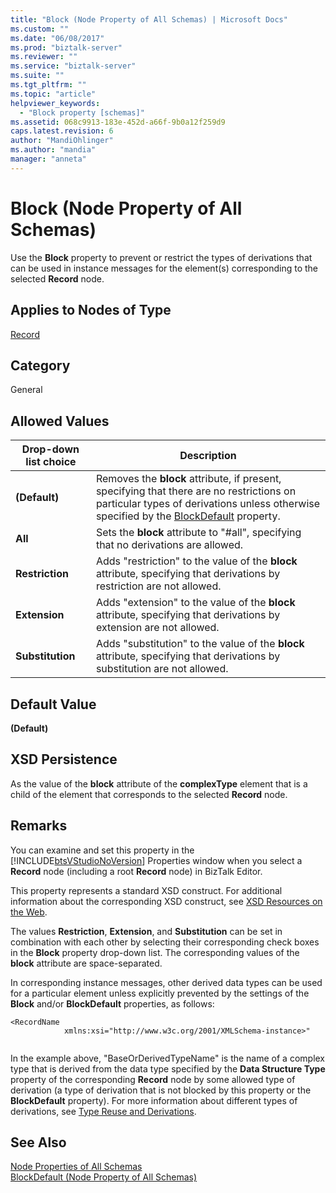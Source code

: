 ```yaml
---
title: "Block (Node Property of All Schemas) | Microsoft Docs"
ms.custom: ""
ms.date: "06/08/2017"
ms.prod: "biztalk-server"
ms.reviewer: ""
ms.service: "biztalk-server"
ms.suite: ""
ms.tgt_pltfrm: ""
ms.topic: "article"
helpviewer_keywords: 
  - "Block property [schemas]"
ms.assetid: 068c9913-183e-452d-a66f-9b0a12f259d9
caps.latest.revision: 6
author: "MandiOhlinger"
ms.author: "mandia"
manager: "anneta"
---
```

# Block (Node Property of All Schemas)
Use the **Block** property to prevent or restrict the types of derivations that can be used in instance messages for the element(s) corresponding to the selected **Record** node.  
  
## Applies to Nodes of Type  
 [Record](../core/record-node-properties.md)  
  
## Category  
 General  
  
## Allowed Values  
  
|Drop-down list choice|Description|  
|----------------------------|-----------------|  
|**(Default)**|Removes the **block** attribute, if present, specifying that there are no restrictions on particular types of derivations unless otherwise specified by the [BlockDefault](../core/blockdefault-node-property-of-all-schemas.md) property.|  
|**All**|Sets the **block** attribute to "#all", specifying that no derivations are allowed.|  
|**Restriction**|Adds "restriction" to the value of the **block** attribute, specifying that derivations by restriction are not allowed.|  
|**Extension**|Adds "extension" to the value of the **block** attribute, specifying that derivations by extension are not allowed.|  
|**Substitution**|Adds "substitution" to the value of the **block** attribute, specifying that derivations by substitution are not allowed.|  
  
## Default Value  
 **(Default)**  
  
## XSD Persistence  
 As the value of the **block** attribute of the **complexType** element that is a child of the element that corresponds to the selected **Record** node.  
  
## Remarks  
 You can examine and set this property in the [!INCLUDE[btsVStudioNoVersion](../includes/btsvstudionoversion-md.md)] Properties window when you select a **Record** node (including a root **Record** node) in BizTalk Editor.  
  
 This property represents a standard XSD construct. For additional information about the corresponding XSD construct, see [XSD Resources on the Web](../core/xsd-resources-on-the-web.md).  
  
 The values **Restriction**, **Extension**, and **Substitution** can be set in combination with each other by selecting their corresponding check boxes in the **Block** property drop-down list. The corresponding values of the **block** attribute are space-separated.  
  
 In corresponding instance messages, other derived data types can be used for a particular element unless explicitly prevented by the settings of the **Block** and/or **BlockDefault** properties, as follows:  
  
```  
<RecordName   
            xmlns:xsi="http://www.w3c.org/2001/XMLSchema-instance>"  
  
```  
  
 In the example above, "BaseOrDerivedTypeName" is the name of a complex type that is derived from the data type specified by the **Data Structure Type** property of the corresponding **Record** node by some allowed type of derivation (a type of derivation that is not blocked by this property or the **BlockDefault** property). For more information about different types of derivations, see [Type Reuse and Derivations](../core/type-reuse-and-derivations.md).  
  
## See Also  
 [Node Properties of All Schemas](../core/node-properties-of-all-schemas.md)   
 [BlockDefault (Node Property of All Schemas)](../core/blockdefault-node-property-of-all-schemas.md)